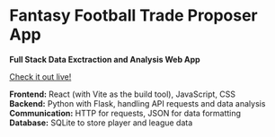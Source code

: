# Fantasy Football Trade Proposer App
**Full Stack Data Exctraction and Analysis Web App**

[Check it out live!](https://trade-proposer.vercel.app/)

**Frontend:** React (with Vite as the build tool), JavaScript, CSS  
**Backend:** Python with Flask, handling API requests and data analysis  
**Communication:** HTTP for requests, JSON for data formatting  
**Database:** SQLite to store player and league data  

